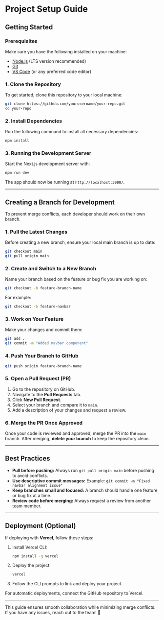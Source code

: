 # Project Setup Guide

## Getting Started

### Prerequisites
Make sure you have the following installed on your machine:
- [Node.js](https://nodejs.org/) (LTS version recommended)
- [Git](https://git-scm.com/)
- [VS Code](https://code.visualstudio.com/) (or any preferred code editor)

### 1. Clone the Repository
To get started, clone this repository to your local machine:
```bash
git clone https://github.com/yourusername/your-repo.git
cd your-repo
```

### 2. Install Dependencies
Run the following command to install all necessary dependencies:
```bash
npm install
```

### 3. Running the Development Server
Start the Next.js development server with:
```bash
npm run dev
```
The app should now be running at `http://localhost:3000/`.

---

## Creating a Branch for Development
To prevent merge conflicts, each developer should work on their own branch.

### 1. Pull the Latest Changes
Before creating a new branch, ensure your local main branch is up to date:
```bash
git checkout main
git pull origin main
```

### 2. Create and Switch to a New Branch
Name your branch based on the feature or bug fix you are working on:
```bash
git checkout -b feature-branch-name
```
For example:
```bash
git checkout -b feature-navbar
```

### 3. Work on Your Feature
Make your changes and commit them:
```bash
git add .
git commit -m "Added navbar component"
```

### 4. Push Your Branch to GitHub
```bash
git push origin feature-branch-name
```

### 5. Open a Pull Request (PR)
1. Go to the repository on GitHub.
2. Navigate to the **Pull Requests** tab.
3. Click **New Pull Request**.
4. Select your branch and compare it to `main`.
5. Add a description of your changes and request a review.

### 6. Merge the PR Once Approved
Once your code is reviewed and approved, merge the PR into the `main` branch. After merging, **delete your branch** to keep the repository clean.

---

## Best Practices
- **Pull before pushing:** Always run `git pull origin main` before pushing to avoid conflicts.
- **Use descriptive commit messages:** Example: `git commit -m "Fixed navbar alignment issue"`
- **Keep branches small and focused:** A branch should handle one feature or bug fix at a time.
- **Review code before merging:** Always request a review from another team member.

---

## Deployment (Optional)
If deploying with **Vercel**, follow these steps:
1. Install Vercel CLI:
   ```bash
   npm install -g vercel
   ```
2. Deploy the project:
   ```bash
   vercel
   ```
3. Follow the CLI prompts to link and deploy your project.

For automatic deployments, connect the GitHub repository to Vercel.

---

This guide ensures smooth collaboration while minimizing merge conflicts. If you have any issues, reach out to the team! 🚀

